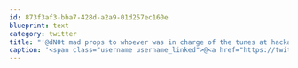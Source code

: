 ```yaml
---
id: 873f3af3-bba7-428d-a2a9-01d257ec160e
blueprint: text
category: twitter
title: "'@dN0t mad props to whoever was in charge of the tunes at hackathon"
caption: '<span class="username username_linked">@<a href="https://twitter.com/dN0t" title="Rob Spectre">dN0t</a></span> mad props to whoever was in charge of the tunes at hackathon'
---
```

